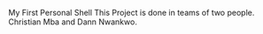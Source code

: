 My First Personal Shell
This Project is done in teams of two people. Christian Mba and Dann Nwankwo.
